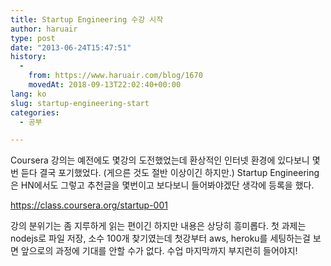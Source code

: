 ```yaml
---
title: Startup Engineering 수강 시작
author: haruair
type: post
date: "2013-06-24T15:47:51"
history:
  - 
    from: https://www.haruair.com/blog/1670
    movedAt: 2018-09-13T22:02:40+00:00
lang: ko
slug: startup-engineering-start
categories:
  - 공부

---
```

Coursera 강의는 예전에도 몇강의 도전했었는데 환상적인 인터넷 환경에 있다보니 몇번 듣다 결국 포기했었다. (게으른 것도 절반 이상이긴 하지만.) Startup Engineering은 HN에서도 그렇고 추천글을 몇번이고 보다보니 들어봐야겠단 생각에 등록을 했다.

<a href="https://class.coursera.org/startup-001" title="Coursera Startup Engineering" target="_blank">https://class.coursera.org/startup-001<br /> </a>

강의 분위기는 좀 지루하게 읽는 편이긴 하지만 내용은 상당히 흥미롭다. 첫 과제는 nodejs로 파일 저장, 소수 100개 찾기였는데 첫강부터 aws, heroku를 세팅하는걸 보면 앞으로의 과정에 기대를 안할 수가 없다. 수업 마지막까지 부지런히 들어야지!